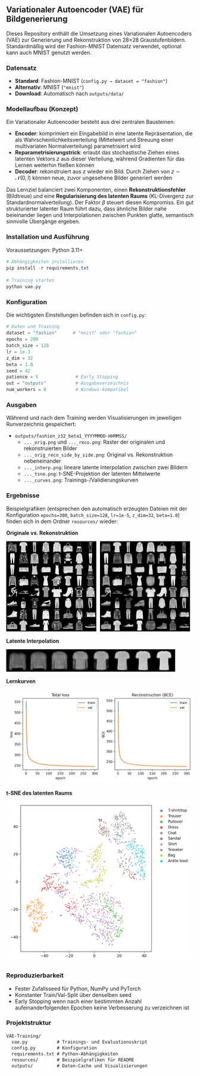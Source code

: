 ## Variationaler Autoencoder (VAE) für Bildgenerierung

Dieses Repository enthält die Umsetzung eines Variationalen Autoencoders (VAE) zur Generierung und Rekonstruktion von 28×28 Graustufenbildern. Standardmäßig wird der Fashion-MNIST Datensatz verwendet, optional kann auch MNIST genutzt werden.

### Datensatz
- **Standard**: Fashion-MNIST (`config.py → dataset = "fashion"`)
- **Alternativ**: MNIST (`"mnist"`)
- **Download**: Automatisch nach `outputs/data/`

### Modellaufbau (Konzept)
Ein Variationaler Autoencoder besteht aus drei zentralen Bausteinen:

- **Encoder**: komprimiert ein Eingabebild in eine latente Repräsentation, die als Wahrscheinlichkeitsverteilung (Mittelwert und Streuung einer multivariaten Normalverteilung) parametrisiert wird
- **Reparametrisierungstrick**: erlaubt das stochastische Ziehen eines latenten Vektors $z$ aus dieser Verteilung, während Gradienten für das Lernen weiterhin fließen können
- **Decoder**: rekonstruiert aus $z$ wieder ein Bild. Durch Ziehen von $z \sim \mathcal{N}(0, I)$ können neue, zuvor ungesehene Bilder generiert werden

Das Lernziel balanciert zwei Komponenten, einen **Rekonstruktionsfehler** (Bildtreue) und eine **Regularisierung des latenten Raums** (KL-Divergenz zur Standardnormalverteilung). Der Faktor $\beta$ steuert diesen Kompromiss. Ein gut strukturierter latenter Raum führt dazu, dass ähnliche Bilder nahe beieinander liegen und Interpolationen zwischen Punkten glatte, semantisch sinnvolle Übergänge ergeben.

### Installation und Ausführung
Voraussetzungen: Python 3.11+

```powershell
# Abhängigkeiten installieren
pip install -r requirements.txt

# Training starten
python vae.py
```

### Konfiguration
Die wichtigsten Einstellungen befinden sich in `config.py`:

```python
# Daten und Training
dataset = "fashion"      # "mnist" oder "fashion"
epochs = 200
batch_size = 128
lr = 1e-3
z_dim = 32
beta = 1.0
seed = 42
patience = 5              # Early Stopping
out = "outputs"           # Ausgabeverzeichnis
num_workers = 0           # Windows-kompatibel
```

### Ausgaben
Während und nach dem Training werden Visualisierungen im jeweiligen Runverzeichnis gespeichert:

- `outputs/fashion_z32_beta1_YYYYMMDD-HHMMSS/`
  - `..._orig.png` und `..._reco.png`: Raster der originalen und rekonstruierten Bilder
  - `..._orig_reco_side_by_side.png`: Original vs. Rekonstruktion nebeneinander
  - `..._interp.png`: lineare latente Interpolation zwischen zwei Bildern
  - `..._tsne.png`: t-SNE-Projektion der latenten Mittelwerte
  - `..._curves.png`: Trainings-/Validierungskurven

### Ergebnisse
Beispielgrafiken (entsprechen den automatisch erzeugten Dateien mit der Konfiguration `epochs=300`, `batch_size=128`, `lr=1e-5`, `z_dim=32`, `beta=1.0`) finden sich in dem Ordner `resources/` wieder:

**Originale vs. Rekonstruktion**

  ![Originale](resources/original_vs_reconstruction.png)

**Latente Interpolation**

  <img src="resources/interpolation.png" alt="drawing" height="60"/>

**Lernkurven**

  ![Lernkurven](resources/learning_curve.png)

**t-SNE des latenten Raums**

  ![t-SNE](resources/TSNE.png)

### Reproduzierbarkeit
- Fester Zufallsseed für Python, NumPy und PyTorch
- Konstanter Train/Val-Split über denselben seed
- Early Stopping wenn nach einer bestimmten Anzahl aufeinanderfolgenden Epochen keine Verbesserung zu verzeichnen ist

### Projektstruktur
```
VAE-Training/
  vae.py           # Trainings- und Evaluationsskript
  config.py        # Konfiguration
  requirements.txt # Python-Abhängigkeiten
  resources/       # Beispielgrafiken für README
  outputs/         # Daten-Cache und Visualisierungen
```
